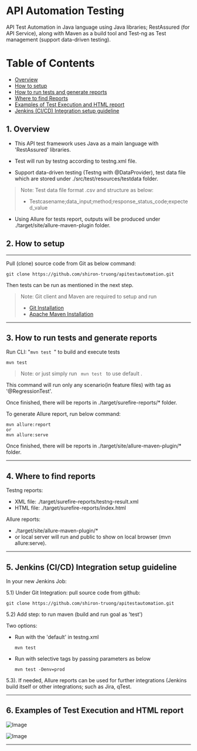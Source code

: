 # **API Automation Testing**

API Test Automation in Java language using Java libraries; RestAssured (for API Service), along with Maven as a build
tool and Test-ng as Test management (support data-driven testing).

# Table of Contents

* [Overview](#overview)
* [How to setup](#howtosetup)
* [How to run tests and generate reports](#howtoruntests)
* [Where to find Reports](#reports)
* [Examples of Test Execution and HTML report](#outputexamples)
* [Jenkins (CI/CD) Integration setup guideline](#jenkins)

<a name="overview"></a>

## 1. Overview

* This API test framework uses Java as a main language with 'RestAssured' libraries.

* Test will run by testng according to testng.xml file.
* Support data-driven testing (Testng with @DataProvider), test data file which are stored under
  ./src/test/resources/testdata folder.

> Note: Test data file format .csv and structure as below:
> * Testcasename;data_input;method;response_status_code;expected_value

* Using Allure for tests report, outputs will be produced under ./target/site/allure-maven-plugin folder.

<a name="howtosetup"></a>

## 2. How to setup

___

Pull (clone) source code from Git as below command:

```git
git clone https://github.com/shiron-truong/apitestautomation.git
```

Then tests can be run as mentioned in the next step.

> Note: Git client and Maven are required to setup and run
> * [Git Installation](https://www.atlassian.com/git/tutorials/install-git)
> * [Apache Maven Installation](http://maven.apache.org/install.html/)
--- 

<a name="howtoruntests"></a>

## 3. How to run tests and generate reports

Run CLI: "<code>mvn test </code>" to build and execute tests

```batch
mvn test 
```

> Note: or just simply run <code> mvn test </code> to use default .

This command will run only any scenario(in feature files) with tag as '@RegressionTest'.

Once finished, there will be reports in ./target/surefire-reports/* folder.

To generate Allure report, run below command:

```batch
mvn allure:report 
or
mvn allure:serve
```

Once finished, there will be reports in ./target/site/allure-maven-plugin/* folder.

---

<a name="reports"></a>

## 4. Where to find reports

Testng reports:

* XML file: ./target/surefire-reports/testng-result.xml
* HTML file: ./target/surefire-reports/index.html

Allure reports:

* ./target/site/allure-maven-plugin/*
* or local server will run and public to show on local browser (mvn allure:serve).

---
<a name="jenkins"></a>

## 5. Jenkins (CI/CD) Integration setup guideline

In your new Jenkins Job:

5.1) Under Git Integration: pull source code from github:

```git
git clone https://github.com/shiron-truong/apitestautomation.git
```

5.2) Add step: to run maven (build and run goal as 'test')

Two options:

* Run with the 'default' in testng.xml
     ```batch
     mvn test 
     ```  
* Run with selective tags by passing parameters as below

     ```batch
     mvn test -Denv=prod
     ```

5.3). If needed, Allure reports can be used for further integrations (Jenkins build itself or other integrations; such
as Jira, qTest.

---
<a name="outputexamples"></a>

## 6. Examples of Test Execution and HTML report

![Image](./screenshots/testExecution.JPG)

![Image](./screenshots/htmlReport.JPG)

--- 